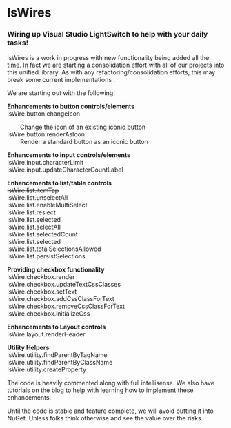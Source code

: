 
# lsWires

### Wiring up Visual Studio LightSwitch to help with your daily tasks!

lsWires is a work in progress with new functionality being added all the time.  In fact we are starting a consolidation effort with all of our projects into this unified library.  As with any refactoring/consolidation efforts, this may break some current implementations .  

We are starting out with the following:

**Enhancements to button controls/elements**<br/>
lsWire.button.changeIcon
<div style="padding-left: 30px;">Change the icon of an existing iconic button</div>
lsWire.button.renderAsIcon
<div style="padding-left: 30px;">Render a standard button as an iconic button</div>

**Enhancements to input controls/elements**<br/>
lsWire.input.characterLimit<br/>
lsWire.input.updateCharacterCountLabel<br/>

**Enhancements to list/table controls**<br/>
<s>lsWire.list.itemTap</s><br/>
<s>lsWire.list.unselectAll</s><br/>
lsWire.list.enableMultiSelect<br/>
lsWire.list.reslect<br/>
lsWire.list.selected<br/>
lsWire.list.selectAll<br/>
lsWire.list.selectedCount<br/>
lsWire.list.selected<br/>
lsWire.list.totalSelectionsAllowed<br/>
lsWire.list.persistSelections<br/>

**Providing checkbox functionality**<br/>
lsWire.checkbox.render<br/>
lsWire.checkbox.updateTextCssClasses<br/>
lsWire.checkbox.setText<br/>
lsWire.checkbox.addCssClassForText<br/>
lsWire.checkbox.removeCssClassForText<br/>
lsWire.checkbox.initializeCss<br/>

**Enhancements to Layout controls**<br/>
lsWire.layout.renderHeader<br/>

**Utility Helpers**<br/>
lsWire.utility.findParentByTagName<br/>
lsWire.utility.findParentByClassName<br/>
lsWire.utility.createProperty<br/>


The code is heavily commented along with full intellisense.  We also have tutorials on the blog to help with learning how to implement these enhancements.

Until the code is stable and feature complete, we will avoid putting it into NuGet.  Unless folks think otherwise and see the value over the risks.
